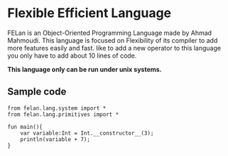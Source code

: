 # Flexible Efficient Language
FELan is an Object-Oriented Programming Language made by Ahmad Mahmoudi. This language is focused on Flexibility of its compiler to add more features easily and fast. like to add a new operator to this language you only have to add about 10 lines of code.

**This language only can be run under unix systems.**

## Sample code
```
from felan.lang.system import *
from felan.lang.primitives import *

fun main(){
    var variable:Int = Int.__constructor__(3);
    println(variable + 7);
}
```